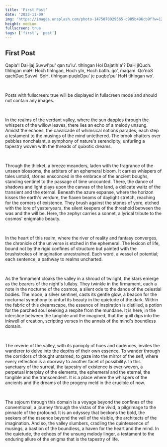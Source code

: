 ```yaml
---
title: 'First Post'
date: '2023-11-09'
img: 'https://images.unsplash.com/photo-1475070929565-c985b496cb9f?w=1200&auto=format&fit=crop&q=60&ixlib=rb-4.0.3&ixid=M3wxMjA3fDB8MHxzZWFyY2h8MTZ8fGRhcmt8ZW58MHx8MHx8fDA%3D'
height: medium
fullscreen: true
tags: ['first', 'post']
---
```


## First Post

Qapla'! DaHjaj SuvwI'pu' qan tu'lu'. tlhIngan Hol Dajatlh'a'? DaH jIQuch.
tlhIngan maH! Hoch tlhIngan, Hoch yIn, Hoch batlh. qo', maqam.
Qo'noS qachDaq SuvwI' SoH. tlhIngan puqloDpu' je puqbe'pu' HoH tlhIngan wo'.

<br>

Posts with fullscreen: true will be displayed in fullscreen mode and should not contain any images.

<br>

In the realms of the verdant valley, where the sun dapples through the whispers of the willow leaves, there lies an echo of a melody unsung. Amidst the echoes, the cavalcade of whimsical notions parades, each step a testament to the musings of the mind untethered. The brook chatters over pebbles nonchalant, a symphony of nature's serendipity, unfurling a tapestry woven with the threads of quixotic dreams.

<br>

Through the thicket, a breeze meanders, laden with the fragrance of the unseen blossoms, the arbiters of an ephemeral bloom. It carries whispers of tales untold, stories ensconced in the embrace of the ancient boughs, standing sentinel to the passage of time uncounted. There, the dance of shadows and light plays upon the canvas of the land, a delicate waltz of the transient and the eternal.
Beneath the azure expanse, where the horizon kisses the earth's verdure, the flaxen beams of daylight stretch, reaching for the corners of existence. They brush against the stones of yore, etched with the lore of yesteryears, the silent keepers of the threshold between the was and the will be. Here, the zephyr carries a sonnet, a lyrical tribute to the cosmos' enigmatic beauty.

<br>

In the heart of this realm, where the river of reality and fantasy converges, the chronicle of the universe is etched in the ephemeral. The lexicon of life, bound not by the rigid confines of structure but painted with the brushstrokes of imagination unrestrained. Each word, a vessel of potential; each sentence, a pathway to realms uncharted.

<br>

As the firmament cloaks the valley in a shroud of twilight, the stars emerge as the bearers of the night's lullaby. They twinkle in the firmament, each a note in the nocturne of the cosmos, a silent ode to the dance of the celestial bodies. The moon, a silver sentinel, casts its gentle glow, a beacon for the nocturnal symphony to unfurl its beauty in the quietude of the dark.
Within the fabric of this dreamscape, the essence of inspiration is distilled, a potion for the parched soul seeking a respite from the mundane. It is here, in the interstice between the tangible and the imagined, that the quill dips into the inkwell of creation, scripting verses in the annals of the mind's boundless domain.

<br>

The reverie of the valley, with its panoply of hues and cadences, invites the wanderer to delve into the depths of their own essence. To wander through the corridors of thought untamed, to gaze into the mirror of the self, where every reflection is a doorway to another facet of possibility.
In this sanctuary of the surreal, the tapestry of existence is ever-woven, a perpetual interplay of the elements, the ephemeral and the eternal, the tangible and the transcendent. It is a place where the whispers of the ancients and the dreams of the progeny meld in the crucible of now.

<br>

The sojourn through this domain is a voyage beyond the confines of the conventional, a journey through the vistas of the vivid, a pilgrimage to the pinnacle of the profound. It is an odyssey that beckons the bold, the seekers of the essence beyond the veil of the visible, the architects of the imagination.
And so, the valley slumbers, cradling the quintessence of musings, a bastion of the boundless, a haven for the heart and the mind. In the quietude, the echoes of the unsung melody linger, a testament to the enduring allure of the enigma that is the tapestry of life.
